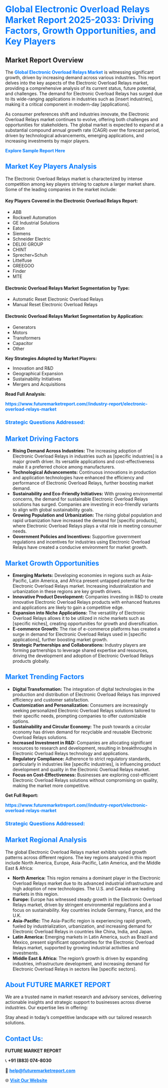 <h1 style="color: #007BFF;">Global Electronic Overload Relays Market Report 2025-2033: Driving Factors, Growth Opportunities, and Key Players</h1>

<section id="overview">
<h2>Market Report Overview</h2>
<p>The <a href="https://www.futuremarketreport.com//industry-report/electronic-overload-relays-market" style="color: #007BFF; text-decoration: none;"><strong>Global Electronic Overload Relays Market</strong></a> is witnessing significant growth, driven by increasing demand across various industries. This report delves into the key aspects of the Electronic Overload Relays market, providing a comprehensive analysis of its current status, future potential, and challenges. The demand for Electronic Overload Relays has surged due to its wide-ranging applications in industries such as [insert industries], making it a critical component in modern-day [applications].</p>
<p>As consumer preferences shift and industries innovate, the Electronic Overload Relays market continues to evolve, offering both challenges and opportunities for stakeholders. The global market is expected to expand at a substantial compound annual growth rate (CAGR) over the forecast period, driven by technological advancements, emerging applications, and increasing investments by major players.</p>
</section>

<section id="overview">
<p><a href="https://www.futuremarketreport.com//request-sample/reportId=85277" style="color: #007BFF; text-decoration: none;"><strong>Explore Sample Report Here</strong></a></p>
</section>

<section id="key-players">
<h2 style="color: #007BFF;">Market Key Players Analysis</h2>
<p>The Electronic Overload Relays market is characterized by intense competition among key players striving to capture a larger market share. Some of the leading companies in the market include:</p>
<h4>Key Players Covered in the Electronic Overload Relays Report:</h4>
<ul><li>ABB</li><li>Rockwell Automation</li><li>GE Industrial Solutions</li><li>Eaton</li><li>Siemens</li><li>Schneider Electric</li><li>DELIXI GROUP</li><li>CHINT</li><li>Sprecher+Schuh</li><li>Littelfuse</li><li>GREEGOO</li><li>Finder</li><li>MTE</li></ul>
<h4>Electronic Overload Relays Market Segmentation by Type:</h4>
<ul><li>Automatic Reset Electronic Overload Relays</li><li>Manual Reset Electronic Overload Relays</li></ul>

<h4>Electronic Overload Relays Market Segmentation by Application:</h4>
<ul><li>Generators</li><li>Motors</li><li>Transformers</li><li>Capacitor</li><li>Other</li></ul>
<p><strong>Key Strategies Adopted by Market Players:</strong></p>
<ul>
<li>Innovation and R&D</li>
<li>Geographical Expansion</li>
<li>Sustainability Initiatives</li>
<li>Mergers and Acquisitions</li>
</ul>
</section>

<section>
<p><strong>Read Full Analysis: </strong></p><a href="https://www.futuremarketreport.com//industry-report/electronic-overload-relays-market" style="color: #007BFF; text-decoration: none;"><strong>https://www.futuremarketreport.com//industry-report/electronic-overload-relays-market</strong></a>
<h3 style="color: #007BFF;">Strategic Questions Addressed:</h3>
</section>

<section id="driving-factors">
<h2 style="color: #007BFF;">Market Driving Factors</h2>
<ul>
<li><strong>Rising Demand Across Industries:</strong> The increasing adoption of Electronic Overload Relays in industries such as [specific industries] is a major growth driver. Its versatile applications and cost-effectiveness make it a preferred choice among manufacturers.</li>
<li><strong>Technological Advancements:</strong> Continuous innovations in production and application technologies have enhanced the efficiency and performance of Electronic Overload Relays, further boosting market demand.</li>
<li><strong>Sustainability and Eco-Friendly Initiatives:</strong> With growing environmental concerns, the demand for sustainable Electronic Overload Relays solutions has surged. Companies are investing in eco-friendly variants to align with global sustainability goals.</li>
<li><strong>Growing Population and Urbanization:</strong> The rising global population and rapid urbanization have increased the demand for [specific products], where Electronic Overload Relays plays a vital role in meeting consumer needs.</li>
<li><strong>Government Policies and Incentives:</strong> Supportive government regulations and incentives for industries using Electronic Overload Relays have created a conducive environment for market growth.</li>
</ul>
</section>

<section id="growth-opportunities">
<h2 style="color: #007BFF;">Market Growth Opportunities</h2>
<ul>
<li><strong>Emerging Markets:</strong> Developing economies in regions such as Asia-Pacific, Latin America, and Africa present untapped potential for the Electronic Overload Relays market. Increasing industrialization and urbanization in these regions are key growth drivers.</li>
<li><strong>Innovative Product Development:</strong> Companies investing in R&D to create innovative Electronic Overload Relays products with enhanced features and applications are likely to gain a competitive edge.</li>
<li><strong>Expansion into Niche Applications:</strong> The versatility of Electronic Overload Relays allows it to be utilized in niche markets such as [specific niches], creating opportunities for growth and diversification.</li>
<li><strong>E-commerce Growth:</strong> The rise of e-commerce platforms has created a surge in demand for Electronic Overload Relays used in [specific applications], further boosting market growth.</li>
<li><strong>Strategic Partnerships and Collaborations:</strong> Industry players are forming partnerships to leverage shared expertise and resources, driving the development and adoption of Electronic Overload Relays products globally.</li>
</ul>
</section>

<section id="trending-factors">
<h2 style="color: #007BFF;">Market Trending Factors</h2>
<ul>
<li><strong>Digital Transformation:</strong> The integration of digital technologies in the production and distribution of Electronic Overload Relays has improved efficiency and customer satisfaction.</li>
<li><strong>Customization and Personalization:</strong> Consumers are increasingly seeking personalized Electronic Overload Relays solutions tailored to their specific needs, prompting companies to offer customizable options.</li>
<li><strong>Sustainability and Circular Economy:</strong> The push towards a circular economy has driven demand for recyclable and reusable Electronic Overload Relays solutions.</li>
<li><strong>Increased Investment in R&D:</strong> Companies are allocating significant resources to research and development, resulting in breakthroughs in Electronic Overload Relays technology and applications.</li>
<li><strong>Regulatory Compliance:</strong> Adherence to strict regulatory standards, particularly in industries like [specific industries], is influencing product development and quality in the Electronic Overload Relays market.</li>
<li><strong>Focus on Cost-Effectiveness:</strong> Businesses are exploring cost-efficient Electronic Overload Relays solutions without compromising on quality, making the market more competitive.</li>
</ul>
</section>

<section>
<p><strong>Get Full Report: </strong></p><a href="https://www.futuremarketreport.com//industry-report/electronic-overload-relays-market" style="color: #007BFF; text-decoration: none;"><strong>https://www.futuremarketreport.com//industry-report/electronic-overload-relays-market</strong></a>
<h3 style="color: #007BFF;">Strategic Questions Addressed:</h3>
</section>


<section id="regional-analysis">
<h2 style="color: #007BFF;">Market Regional Analysis</h2>
<p>The global Electronic Overload Relays market exhibits varied growth patterns across different regions. The key regions analyzed in this report include North America, Europe, Asia-Pacific, Latin America, and the Middle East & Africa:</p>
<ul>
<li><strong>North America:</strong> This region remains a dominant player in the Electronic Overload Relays market due to its advanced industrial infrastructure and high adoption of new technologies. The U.S. and Canada are leading markets in this region.</li>
<li><strong>Europe:</strong> Europe has witnessed steady growth in the Electronic Overload Relays market, driven by stringent environmental regulations and a focus on sustainability. Key countries include Germany, France, and the U.K.</li>
<li><strong>Asia-Pacific:</strong> The Asia-Pacific region is experiencing rapid growth, fueled by industrialization, urbanization, and increasing demand for Electronic Overload Relays in countries like China, India, and Japan.</li>
<li><strong>Latin America:</strong> Emerging markets in Latin America, such as Brazil and Mexico, present significant opportunities for the Electronic Overload Relays market, supported by growing industrial activities and investments.</li>
<li><strong>Middle East & Africa:</strong> The region’s growth is driven by expanding industries, infrastructure development, and increasing demand for Electronic Overload Relays in sectors like [specific sectors].</li>
</ul>
</section>

<footer>
<h2 style="color: #007BFF;">About FUTURE MARKET REPORT</h2>
<p>We are a trusted name in market research and advisory services, delivering actionable insights and strategic support to businesses across diverse industries. Our expertise lies in offering:</p>

<p>Stay ahead in today’s competitive landscape with our tailored research solutions.</p>

<h2 style="color: #007BFF;">Contact Us:</h2>
<p><strong>FUTURE MARKET REPORT</strong></p>
<p>📞 <strong>+91 (883) 074-8030</strong></p>
<p>📧 <strong><a href="mailto:help@futuremarketreport.com" style="color: #007BFF;">help@futuremarketreport.com</a></strong></p>
<p>🌐 <strong><a href="https://www.futuremarketreport.com/" style="color: #007BFF;">Visit Our Website</a></strong></p>
</footer>